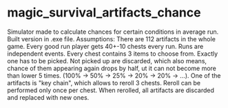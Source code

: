 # magic_survival_artifacts_chance
Simulator made to calculate chances for certain conditions in average run.
Built version in .exe file.
Assumptions:
There are 112 artifacts in the whole game. Every good run player gets 40+-10 chests every run.
Runs are independent events.
Every chest contains 3 items to choose from. Exactly one has to be picked.
Not picked up are discarded, which also means, chance of them appearing again drops by half,
ut it can not become more than lower 5 times. (100% -> 50% -> 25% -> 20% -> 20% -> ...).
One of the artifacts is "key chain", which allows to reroll 3 chests.
Reroll can be performed only once per chest. When rerolled, all artifacts are discarded
and replaced with new ones.
